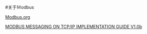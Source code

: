 #关于Ｍodbus


[Modbus.org](https://www.modbus.org)


[MODBUS MESSAGING ON TCP/IP IMPLEMENTATION GUIDE V1.0b](https://www.modbus.org/docs/Modbus_Messaging_Implementation_Guide_V1_0b.pdf)

